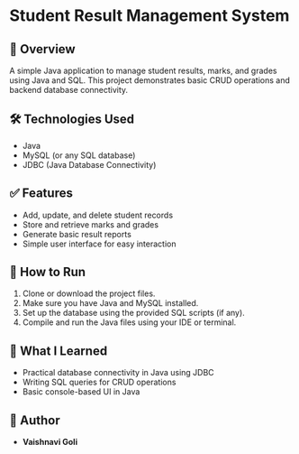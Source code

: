 # Student Result Management System

## 📌 Overview
A simple Java application to manage student results, marks, and grades using Java and SQL. This project demonstrates basic CRUD operations and backend database connectivity.

## 🛠️ Technologies Used
- Java
- MySQL (or any SQL database)
- JDBC (Java Database Connectivity)

## ✅ Features
- Add, update, and delete student records
- Store and retrieve marks and grades
- Generate basic result reports
- Simple user interface for easy interaction

## 📂 How to Run
1. Clone or download the project files.
2. Make sure you have Java and MySQL installed.
3. Set up the database using the provided SQL scripts (if any).
4. Compile and run the Java files using your IDE or terminal.

## 🙌 What I Learned
- Practical database connectivity in Java using JDBC
- Writing SQL queries for CRUD operations
- Basic console-based UI in Java

## 🔗 Author
- **Vaishnavi Goli**
